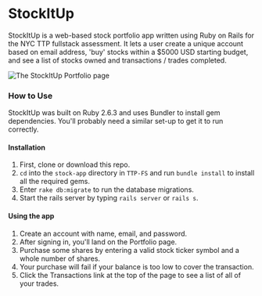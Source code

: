 # StockItUp
StockItUp is a web-based stock portfolio app written using Ruby on Rails for the NYC TTP fullstack assessment. It lets a user create a unique account based on email address, 'buy' stocks within a $5000 USD starting budget, and see a list of stocks owned and transactions / trades completed.

![The StockItUp Portfolio page](https://i.imgur.com/u5b6T07.png)

### How to Use
StockItUp was built on Ruby 2.6.3 and uses Bundler to install gem dependencies. You'll probably need a similar set-up to get it to run correctly.

#### Installation
1. First, clone or download this repo.
2. `cd` into the `stock-app` directory in `TTP-FS` and run `bundle install` to install all the required gems.
3. Enter `rake db:migrate` to run the database migrations.
4. Start the rails server by typing `rails server` or `rails s`.

#### Using the app
1. Create an account with name, email, and password.
2. After signing in, you'll land on the Portfolio page.
3. Purchase some shares by entering a valid stock ticker symbol and a whole number of shares.
4. Your purchase will fail if your balance is too low to cover the transaction.
5. Click the Transactions link at the top of the page to see a list of all of your trades.